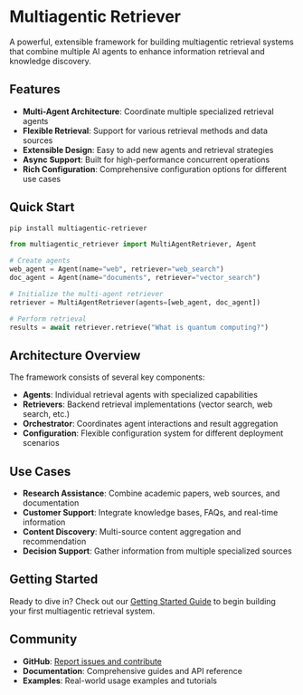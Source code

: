 # Multiagentic Retriever

A powerful, extensible framework for building multiagentic retrieval systems that combine multiple AI agents to enhance information retrieval and knowledge discovery.

## Features

- **Multi-Agent Architecture**: Coordinate multiple specialized retrieval agents
- **Flexible Retrieval**: Support for various retrieval methods and data sources
- **Extensible Design**: Easy to add new agents and retrieval strategies
- **Async Support**: Built for high-performance concurrent operations
- **Rich Configuration**: Comprehensive configuration options for different use cases

## Quick Start

```bash
pip install multiagentic-retriever
```

```python
from multiagentic_retriever import MultiAgentRetriever, Agent

# Create agents
web_agent = Agent(name="web", retriever="web_search")
doc_agent = Agent(name="documents", retriever="vector_search")

# Initialize the multi-agent retriever
retriever = MultiAgentRetriever(agents=[web_agent, doc_agent])

# Perform retrieval
results = await retriever.retrieve("What is quantum computing?")
```

## Architecture Overview

The framework consists of several key components:

- **Agents**: Individual retrieval agents with specialized capabilities
- **Retrievers**: Backend retrieval implementations (vector search, web search, etc.)
- **Orchestrator**: Coordinates agent interactions and result aggregation
- **Configuration**: Flexible configuration system for different deployment scenarios

## Use Cases

- **Research Assistance**: Combine academic papers, web sources, and documentation
- **Customer Support**: Integrate knowledge bases, FAQs, and real-time information
- **Content Discovery**: Multi-source content aggregation and recommendation
- **Decision Support**: Gather information from multiple specialized sources

## Getting Started

Ready to dive in? Check out our [Getting Started Guide](getting-started.md) to begin building your first multiagentic retrieval system.

## Community

- **GitHub**: [Report issues and contribute](https://github.com/baraayusry/multiagentic-retriever)
- **Documentation**: Comprehensive guides and API reference
- **Examples**: Real-world usage examples and tutorials